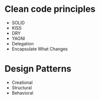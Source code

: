 # Clean code principles

- SOLID
- KISS
- DRY
- YAGNI
- Delegation
- Encapsulate What Changes

# Design Patterns

 - Creational
 - Structural
 - Behavioral
